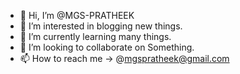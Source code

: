 - 👋 Hi, I’m @MGS-PRATHEEK
- 👀 I’m interested in blogging new things.
- 🌱 I’m currently learning many things.
- 💞️ I’m looking to collaborate on Something.
- 📫 How to reach me -> @mgspratheek@gmail.com

<!---
MGS-PRATHEEK/MGS-PRATHEEK is a ✨ special ✨ repository because its `README.md` (this file) appears on your GitHub profile.
You can click the Preview link to take a look at your changes.
--->

